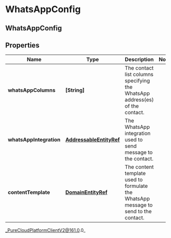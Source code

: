 # WhatsAppConfig

## WhatsAppConfig

## Properties

|Name | Type | Description | Notes|
|------------ | ------------- | ------------- | -------------|
| **whatsAppColumns** | **[String]** | The contact list columns specifying the WhatsApp address(es) of the contact. | |
| **whatsAppIntegration** | [**AddressableEntityRef**](AddressableEntityRef) | The WhatsApp integration used to send message to the contact. | |
| **contentTemplate** | [**DomainEntityRef**](DomainEntityRef) | The content template used to formulate the WhatsApp message to send to the contact. | |



_PureCloudPlatformClientV2@161.0.0_
